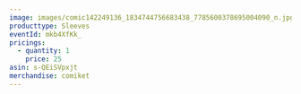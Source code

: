 ```yaml
---
image: images/comic142249136_1834744756683438_7785600378695004090_n.jpg
producttype: Sleeves
eventId: mkb4XfKk_
pricings:
  - quantity: 1
    price: 25
asin: s-QEiSVpxjt
merchandise: comiket
---
```

